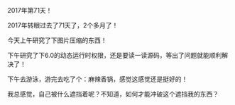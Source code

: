 2017年第71天！

2017年转眼过去了71天了，2个多月了！

今天上午研究了下图片压缩的东西！

下午研究了下6.0的动态运行时权限，还是要读一读源码，等出了问题就能顺利解决了！

下午去游泳，游完去吃了个：麻辣香锅，感觉这感觉还是挺好的！

我总感觉，自己被什么遮挡着呢？不知道，如何才能冲破这个遮挡我的东西？


